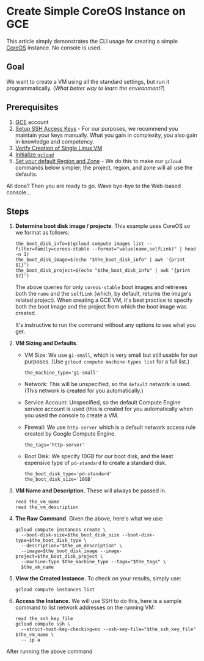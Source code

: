 # Create Simple CoreOS Instance on GCE

This article simply demonstrates the CLI usage for creating a simple [CoreOS](https://coreos.com) instance. No console is used.

## Goal

We want to create a VM using all the standard settings, but run it programmatically. (*What better way to learn the environment?*)

## Prerequisites

1. [GCE](https://cloud.google.com) account
1. [Setup SSH Access Keys](https://cloud.google.com/compute/docs/instances/adding-removing-ssh-keys) - For our purposes, we recommend you maintain your keys manually. What you gain in complexity, you also gain in knowledge and competency.
1. [Verify Creation of Single Linux VM](https://cloud.google.com/compute/docs/quickstart-linux)
1. [Initialize `gcloud`](https://cloud.google.com/sdk/docs/initializing)
1. [Set your default Region and Zone](https://cloud.google.com/compute/docs/gcloud-compute/#change_your_default_zone_and_region_in_the_metadata_server) - We do this to make our `gcloud` commands below simpler; the project, region, and zone will all use the defaults.

All done? Then you are ready to go. Wave bye-bye to the Web-based console...


## Steps

1. **Determine boot disk image / projecte**. This example uses CoreOS so we format as follows:

    ```
    the_boot_disk_info=$(gcloud compute images list --filter=family=coreos-stable --format="value(name,selfLink)" | head -n 1)
    the_boot_disk_image=$(echo "$the_boot_disk_info" | awk '{print $1}')
    the_boot_disk_project=$(echo "$the_boot_disk_info" | awk '{print $2}')
    ```
    The above queries for only `coreos-stable` boot images and retrieves both the `name` and the `selfLink` (which, by default, returns the image's related project). When creating a GCE VM, it's best practice to specify both the boot image and the project from which the boot image was created.

    It's instructive to run the command without any options to see what you get.
1. **VM Sizing and Defaults**.
    * VM Size: We use `g1-small`, which is very small but still usable for our purposes. (Use `gcloud compute machine-types list` for a full list.)

        ```
        the_machine_type='g1-small'
        ```
    * Network: This will be unspecified, so the `default` network is used. (This network is created for you automatically.)
    * Service Account: Unspecified, so the default Compute Engine service account is used (this is created for you automatically when you used the console to create a VM.
    * Firewall: We use `http-server` which is a default network access rule created by Google Compute Engine.

        ```
        the_tags='http-server'
        ```
    * Boot Disk: We specify 10GB for our boot disk, and the least expensive type of `pd-standard` to create a standard disk.

        ```
        the_boot_disk_type='pd-standard'
        the_boot_disk_size='10GB'
        ```
1. **VM Name and Description.** These will always be passed in.

    ```
    read the_vm_name
    read the_vm_description
    ```
1. **The Raw Command**. Given the above, here's what we use:

    ```
    gcloud compute instances create \
      --boot-disk-size=$the_boot_disk_size --boot-disk-type=$the_boot_disk_type \
      --description="$the_vm_description" \
      --image=$the_boot_disk_image --image-project=$the_boot_disk_project \
      --machine-type $the_machine_type --tags="$the_tags" \
      $the_vm_name
    ```
1. **View the Created Instance.** To check on your results, simply use:

    ```
    gcloud compute instances list
    ```
1. **Access the Instance.** We will use SSH to do this, here is a sample command to list network addresses on the running VM:

    ```
    read the_ssh_key_file
    gcloud compute ssh \
      --strict-host-key-checking=no --ssh-key-file="$the_ssh_key_file" $the_vm_name \
      -- ip a
    ```
After running the above command
